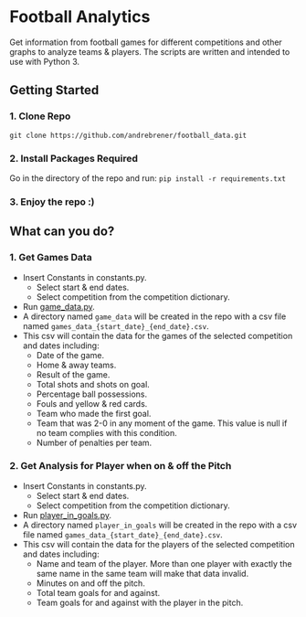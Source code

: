 # Football Analytics

Get information from football games for different competitions and other graphs to analyze teams & players. The scripts are written and intended to use with Python 3.

## Getting Started

### 1. Clone Repo

`git clone https://github.com/andrebrener/football_data.git`

### 2. Install Packages Required

Go in the directory of the repo and run:
```pip install -r requirements.txt```

### 3. Enjoy the repo :)

## What can you do?

### 1. Get Games Data
- Insert Constants in constants.py.
  - Select start & end dates.
  - Select competition from the competition dictionary.
- Run [game_data.py](https://github.com/andrebrener/football_data/blob/master/game_data.py).
- A directory named `game_data` will be created in the repo with a csv file named `games_data_{start_date}_{end_date}.csv`.
- This csv will contain the data for the games of the selected competition and dates including:
  - Date of the game.
  - Home & away teams.
  - Result of the game.
  - Total shots and shots on goal.
  - Percentage ball possessions.
  - Fouls and yellow & red cards.
  - Team who made the first goal.
  - Team that was 2-0 in any moment of the game. This value is null if no team complies with this condition.
  - Number of penalties per team.
  
### 2. Get Analysis for Player when on & off the Pitch
- Insert Constants in constants.py.
  - Select start & end dates.
  - Select competition from the competition dictionary.
- Run [player_in_goals.py](https://github.com/andrebrener/football_data/blob/master/player_in_goals.py).
- A directory named `player_in_goals` will be created in the repo with a csv file named `games_data_{start_date}_{end_date}.csv`.
- This csv will contain the data for the players of the selected competition and dates including:
  - Name and team of the player. More than one player with exactly the same name in the same team will make that data invalid.
  - Minutes on and off the pitch.
  - Total team goals for and against.
  - Team goals for and against with the player in the pitch.
